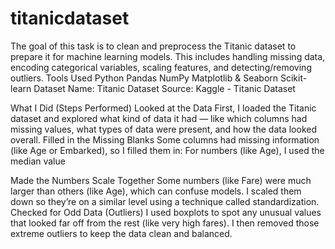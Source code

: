 # titanicdataset
The goal of this task is to clean and preprocess the Titanic dataset to prepare it for machine learning models. This includes handling missing data, encoding categorical variables, scaling features, and detecting/removing outliers. Tools Used Python Pandas NumPy Matplotlib & Seaborn Scikit-learn Dataset Name: Titanic Dataset Source: Kaggle - Titanic Dataset

What I Did (Steps Performed) Looked at the Data First, I loaded the Titanic dataset and explored what kind of data it had — like which columns had missing values, what types of data were present, and how the data looked overall. Filled in the Missing Blanks Some columns had missing information (like Age or Embarked), so I filled them in: For numbers (like Age), I used the median value

Made the Numbers Scale Together Some numbers (like Fare) were much larger than others (like Age), which can confuse models. I scaled them down so they’re on a similar level using a technique called standardization. Checked for Odd Data (Outliers) I used boxplots to spot any unusual values that looked far off from the rest (like very high fares). I then removed those extreme outliers to keep the data clean and balanced.

